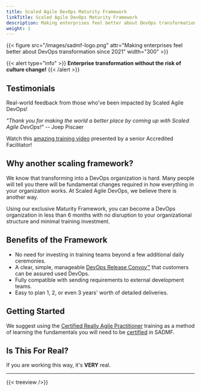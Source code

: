 ```yaml
---
title: Scaled Agile DevOps Maturity Framework
linkTitle: Scaled Agile DevOps Maturity Framework
description: Making enterprises feel better about DevOps transformation since 2021
weight: 1
---
```


{{< figure src="/images/sadmf-logo.png" 
attr="Making enterprises feel better about DevOps transformation since 2021" 
width="300" >}}

{{< alert type="info" >}}
**Enterprise transformation without the risk of culture change!**
{{< /alert >}}

## Testimonials

Real-world feedback from those who've been impacted by Scaled Agile DevOps!

*"Thank you for making the world a better place by coming up with Scaled Agile DevOps!"* -- Joep Piscaer

Watch this [amazing training video](https://youtu.be/zMI2FykK7j4) presented by a senior Accredited Facilitator!

## Why another scaling framework?

We know that transforming into a DevOps organization is hard. Many people will tell you there will be fundamental changes required in how everything in your organization works. At Scaled Agile DevOps, we believe there is another way.

Using our exclusive Maturity Framework, you can become a DevOps organization in less than 6 months with no disruption to your organizational structure and minimal training investment.

## Benefits of the Framework

- No need for investing in training teams beyond a few additional daily ceremonies.
- A clear, simple, manageable [DevOps Release Convoy&trade;](./release-convoy/) that customers can be assured used DevOps.
- Fully compatible with sending requirements to external development teams.
- Easy to plan 1, 2, or even 3 years' worth of detailed deliveries.

## Getting Started

We suggest using the [Certified Really Agile Practitioner](https://www.youtube.com/watch?v=cwbiSCgiZNA) training as a method of learning the fundamentals you will need to be [certified](/certifications) in SADMF.

## Is This For Real?

If you are working this way, it's **VERY** real.

---

{{< treeview />}}
